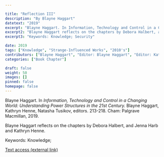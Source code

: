 ```yaml
---

title: "Reflection III"
description: "By Blayne Haggart"
datetext: "2019"
excerpt: "Blayne Haggart. In Information, Technology and Control in a Changing World: Understanding Power Structures in the 21st Century. Blayne Haggart, Kathryn Henne, Natasha Tusikov, editors. 213-218. Cham: Palgrave Macmillan, 2019."
excerpt2: "Blayne Haggart reflects on the chapters by Debora Halbert, and Jenna Harb and Kathryn Henne."
excerpt3: "Keywords: Knowledge; Security"

date: 2019
tags: ["Knowledge", "Strange-Influenced Works", "2010's"]
contributors: ["Blayne Haggart", "Editor: Blayne Haggart", "Editor: Kathryn Henne", "Editor: Natasha Tusikov"]
categories: ["Book Chapter"]

draft: false
weight: 50
images: []
pinned: false
homepage: false
---
```


Blayne Haggart. In *Information, Technology and Control in a Changing World: Understanding Power Structures in the 21st Century.* Blayne Haggart, Kathryn Henne, Natasha Tusikov, editors. 213-218. Cham: Palgrave Macmillan, 2019.

Blayne Haggart reflects on the chapters by Debora Halbert, and Jenna Harb and Kathryn Henne.

Keywords: Knowledge; 

[Text access (external link)](https://www.worldcat.org/title/1111084507)
